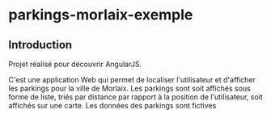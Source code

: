 parkings-morlaix-exemple
========================

Introduction
------------
Projet réalisé pour découvrir AngularJS.

C'est une application Web qui permet de localiser l'utilisateur et d'afficher les parkings pour la ville de Morlaix.
Les parkings sont soit affichés sous forme de liste, triés par distance par rapport à la position de l'utilisateur, soit affichés sur une carte.
Les données des parkings sont fictives
